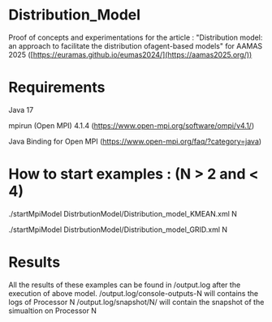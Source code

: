 # Distribution_Model

Proof of concepts and experimentations for the article : "Distribution model: an approach to facilitate the distribution ofagent-based models" for AAMAS 2025 ([https://euramas.github.io/eumas2024/](https://aamas2025.org/))

# Requirements  
Java 17

mpirun (Open MPI) 4.1.4 (https://www.open-mpi.org/software/ompi/v4.1/)

Java Binding for Open MPI (https://www.open-mpi.org/faq/?category=java)

# How to start examples : (N > 2 and < 4)

./startMpiModel DistrbutionModel/Distribution_model_KMEAN.xml N

./startMpiModel DistrbutionModel/Distribution_model_GRID.xml N

# Results 

All the results of these examples can be found in /output.log after the execution of above model.
/output.log/console-outputs-N will contains the logs of Processor N
/output.log/snapshot/N/ will contain the snapshot of the simualtion on Processor N
